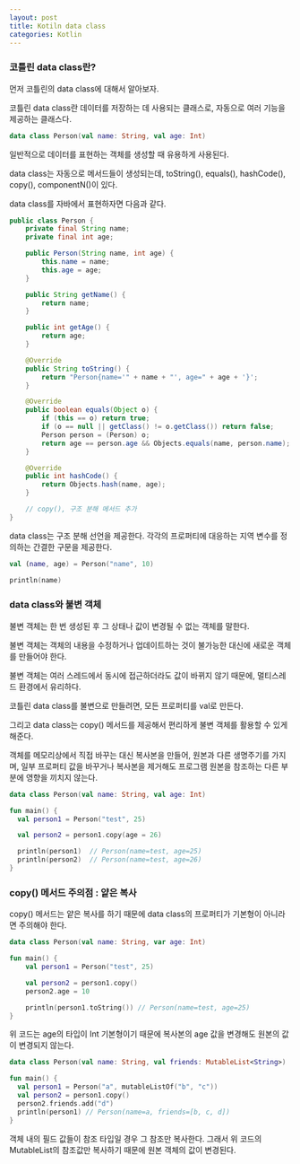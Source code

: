 ```yaml
---
layout: post
title: Kotiln data class
categories: Kotlin
---
```


### 코틀린 data class란?
먼저 코틀린의 data class에 대해서 알아보자.

코틀린 data class란 데이터를 저장하는 데 사용되는 클래스로, 자동으로 여러 기능을 제공하는 클래스다.

```kotlin
data class Person(val name: String, val age: Int)
```

일반적으로 데이터를 표현하는 객체를 생성할 때 유용하게 사용된다.

data class는 자동으로 메서드들이 생성되는데, toString(), equals(), hashCode(), copy(), componentN()이 있다.

data class를 자바에서 표현하자면 다음과 같다.

```java
public class Person {
    private final String name;
    private final int age;

    public Person(String name, int age) {
        this.name = name;
        this.age = age;
    }

    public String getName() {
        return name;
    }

    public int getAge() {
        return age;
    }

    @Override
    public String toString() {
        return "Person{name='" + name + "', age=" + age + '}';
    }

    @Override
    public boolean equals(Object o) {
        if (this == o) return true;
        if (o == null || getClass() != o.getClass()) return false;
        Person person = (Person) o;
        return age == person.age && Objects.equals(name, person.name);
    }

    @Override
    public int hashCode() {
        return Objects.hash(name, age);
    }

    // copy(), 구조 분해 메서드 추가
}
```

data class는 구조 분해 선언을 제공한다. 각각의 프로퍼티에 대응하는 지역 변수를 정의하는 간결한 구문을 제공한다.

```kotlin
val (name, age) = Person("name", 10)

println(name)
```

### data class와 불변 객체

불변 객체는 한 번 생성된 후 그 상태나 값이 변경될 수 없는 객체를 말한다.

불변 객체는 객체의 내용을 수정하거나 업데이트하는 것이 불가능한 대신에 새로운 객체를 만들어야 한다.

불변 객체는 여러 스레드에서 동시에 접근하더라도 값이 바뀌지 않기 때문에, 멀티스레드 환경에서 유리하다.

코틀린 data class를 불변으로 만들려면, 모든 프로퍼티를 val로 만든다.

그리고 data class는 copy() 메서드를 제공해서 편리하게 불변 객체를 활용할 수 있게 해준다.

객체를 메모리상에서 직접 바꾸는 대신 복사본을 만들어, 원본과 다른 생명주기를 가지며, 일부 프로퍼티 값을 바꾸거나 복사본을 제거해도 프로그램 원본을 참조하는 다른 부분에 영향을 끼치지 않는다.

```kotlin
data class Person(val name: String, val age: Int)

fun main() {
  val person1 = Person("test", 25)

  val person2 = person1.copy(age = 26)

  println(person1)  // Person(name=test, age=25)
  println(person2)  // Person(name=test, age=26)
}
```


### copy() 메서드 주의점 : 얕은 복사

copy() 메서드는 얕은 복사를 하기 때문에 data class의 프로퍼티가 기본형이 아니라면 주의해야 한다.

```kotlin
data class Person(val name: String, var age: Int)

fun main() {
    val person1 = Person("test", 25)

    val person2 = person1.copy()
    person2.age = 10

    println(person1.toString()) // Person(name=test, age=25)
}
```

위 코드는 age의 타입이 Int 기본형이기 때문에 복사본의 age 값을 변경해도 원본의 값이 변경되지 않는다.

```kotlin
data class Person(val name: String, val friends: MutableList<String>)

fun main() {
  val person1 = Person("a", mutableListOf("b", "c"))
  val person2 = person1.copy()
  person2.friends.add("d")
  println(person1) // Person(name=a, friends=[b, c, d])
}
```

객체 내의 필드 값들이 참조 타입일 경우 그 참조만 복사한다. 그래서 위 코드의 MutableList의 참조값만 복사하기 때문에 원본 객체의 값이 변경된다.
